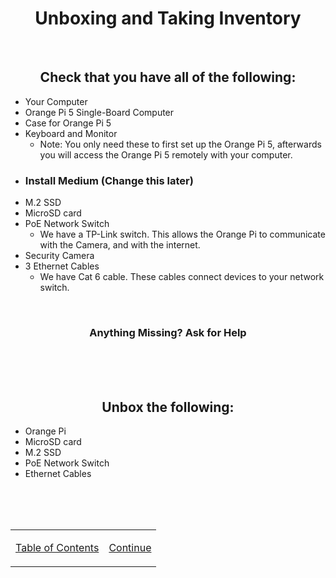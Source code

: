 <h1 align=center>Unboxing and Taking Inventory</h1>

<br>

<h2 align=center>Check that you have all of the following:</h2>

- Your Computer
- Orange Pi 5 Single-Board Computer
- Case for Orange Pi 5
- Keyboard and Monitor
  - Note: You only need these to first set up the Orange Pi 5, afterwards you will access the Orange Pi 5 remotely with your computer.
- <h3>Install Medium (Change this later)</h3>
- M.2 SSD
- MicroSD card
- PoE Network Switch
  - We have a TP-Link switch. This allows the Orange Pi to communicate with the Camera, and with the internet.
- Security Camera
- 3 Ethernet Cables
  - We have Cat 6 cable. These cables connect devices to your network switch.

<br>

<h3 align=center>Anything Missing? Ask for Help</h3>

<br><br><br>

<h2 align=center>Unbox the following:</h2>

- Orange Pi
- MicroSD card
- M.2 SSD
- PoE Network Switch
- Ethernet Cables

<br><br><br>

<table align=center>
    <tr>
        </td>
        <td>

[Table of Contents](/README.md)
        </td>
        <td>
[Continue](/instructions/day-1/os-install.md)
        </td>
    </tr>
</table>
